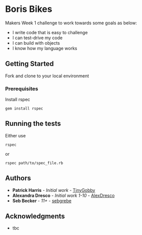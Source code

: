 # Boris Bikes

Makers Week 1 challenge to work towards some goals as below:

- I write code that is easy to challenge
- I can test-drive my code
- I can build with objects
- I know how my language works

## Getting Started

Fork and clone to your local environment

### Prerequisites

Install rspec

```
gem install rspec
```

## Running the tests

Either use
```
rspec
```
or
```
rspec path/to/spec_file.rb
```

## Authors

* **Patrick Harris** - *Initial work* - [TinyGobby](https://github.com/TinyGobby)
* **Alexandra Dresco** - *Initial work 1-10* -
[AlexDresco](https://github.com/AlexDresco)
* **Seb Becker** - *11+* - [sebgrebe](https://github.com/sebgrebe)

## Acknowledgments

* tbc
